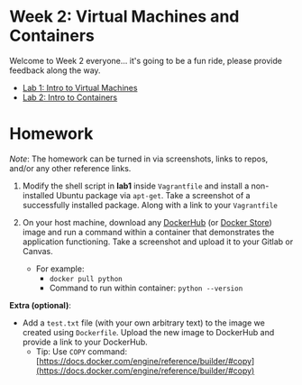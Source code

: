 # Week 2: Virtual Machines and Containers

Welcome to Week 2 everyone... it's going to be a fun ride, please provide feedback along the way.

- [Lab 1: Intro to Virtual Machines](lab1/README.md) 
- [Lab 2: Intro to Containers](lab2/README.md)

# Homework

*Note*: The homework can be turned in via screenshots, links to repos, and/or any other reference links. 

1. Modify the shell script in **lab1** inside `Vagrantfile` and install a non-installed Ubuntu package via `apt-get`. Take a screenshot of a successfully installed package. Along with a link to your `Vagrantfile`

2. On your host machine, download any [DockerHub](https://hub.docker.com/) (or [Docker Store](https://store.docker.com/search?source=verified&type=image)) image and run a command within a container that demonstrates the application functioning. Take a screenshot and upload it to your Gitlab or Canvas.
    - For example:
        - `docker pull python`
        - Command to run within container: `python --version`

**Extra (optional)**: 
- Add a `test.txt` file (with your own arbitrary text) to the image we created using `Dockerfile`. Upload the new image to DockerHub and provide a link to your DockerHub.
    - Tip: Use `COPY` command: [https://docs.docker.com/engine/reference/builder/#copy](https://docs.docker.com/engine/reference/builder/#copy)